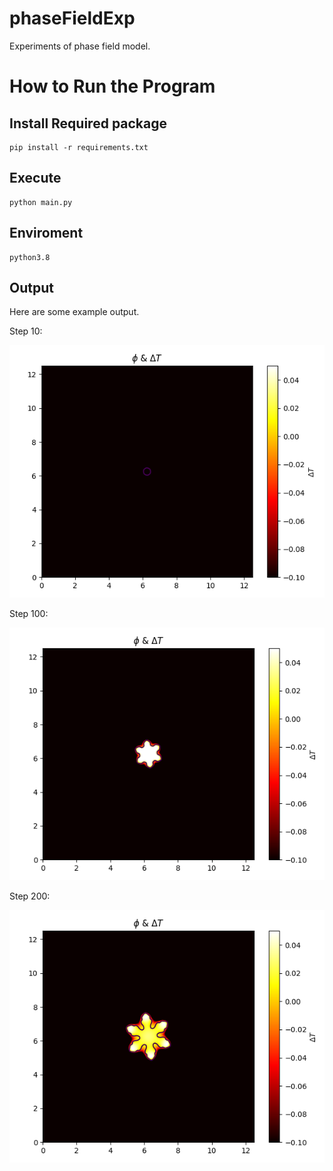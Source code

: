 # phaseFieldExp
Experiments of phase field model.

# How to Run the Program

## Install Required package
```
pip install -r requirements.txt
```

## Execute
```
python main.py
```

## Enviroment
```
python3.8
```

## Output

Here are some example output. 

Step 10:

![image of Solid Dentritic Simulation Step 10](/snapshot/exp1_10.png)

Step 100:

![image of Solid Dentritic Simulation Step 100](/snapshot/exp1_100.png)

Step 200:

![image of Solid Dentritic Simulation Step 100](/snapshot/exp1_200.png)


